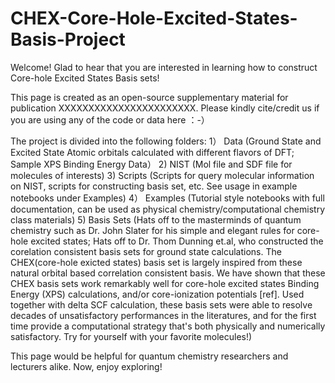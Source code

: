 # CHEX-Core-Hole-Excited-States-Basis-Project

Welcome! Glad to hear that you are interested in learning how to construct Core-hole Excited States Basis sets!

This page is created as an open-source supplementary material for publication XXXXXXXXXXXXXXXXXXXXXXX. Please kindly cite/credit us if you are using any of the code or data here ：-）

The project is divided into the following folders:
1） Data  (Ground State and Excited State Atomic orbitals calculated with different flavors of DFT; Sample XPS Binding Energy Data） 
2)  NIST  (Mol file and SDF file for molecules of interests)
3)  Scripts (Scripts for query molecular information on NIST, scripts for constructing basis set, etc. See usage in example notebooks under Examples)
4） Examples (Tutorial style notebooks with full documentation, can be used as physical chemistry/computational chemistry class materials)
5)  Basis Sets (Hats off to the masterminds of quantum chemistry such as Dr. John Slater for his simple and elegant rules for core-hole excited states; Hats off to 
    Dr. Thom Dunning et.al, who constructed the corelation consistent basis sets for ground state calculations. The CHEX(core-hole exicted states) basis set is largely 
    inspired from these natural orbital based correlation consistent basis. We have shown that these CHEX basis sets work remarkably well for core-hole excited states 
    Binding Energy (XPS) calculations, and/or core-ionization potentials [ref]. Used together with delta SCF calculation, these basis sets were able to resolve decades 
    of unsatisfactory performances in the literatures, and for the first time provide a computational strategy that's both physically and numerically satisfactory. 
    Try for yourself with your favorite molecules!)

This page would be helpful for quantum chemistry researchers and lecturers alike. Now, enjoy exploring! 




